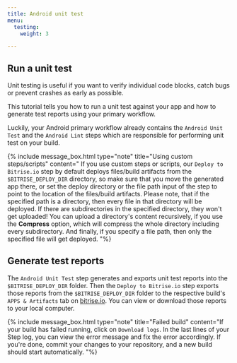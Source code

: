 ```yaml
---
title: Android unit test
menu:
  testing:
    weight: 3

---
```

## Run a unit test

Unit testing is useful if you want to verify individual code blocks, catch bugs or prevent crashes as early as possible.

This tutorial tells you how to run a unit test against your app and how to generate test reports using your primary workflow.

Luckily, your Android primary workflow already contains the `Android Unit Test` and the `Android Lint` steps which are responsible for performing unit test on your build.

{% include message_box.html type="note" title="Using custom steps/scripts" content=" If you use custom steps or scripts, our `Deploy to Bitrise.io` step by default deploys files/build artifacts from the `$BITRISE_DEPLOY_DIR` directory, so make sure that you move the generated app there, or set the deploy directory or the file path input of the step to point to the location of the files/build artifacts. Please note, that if the specified path is a directory, then every file in that directory will be deployed. If there are subdirectories in the specified directory, they won't get uploaded! You can upload a directory's content recursively, if you use the **Compress** option, which will compress the whole directory including every subdirectory. And finally, if you specify a file path, then only the specified file will get deployed.
"%}

## Generate test reports

The `Android Unit Test` step generates and exports unit test reports into the `$BITRISE_DEPLOY_DIR` folder. Then the `Deploy to Bitrise.io` step exports those reports from the `$BITRISE_DEPLOY_DIR` folder to the respective build's `APPS & Artifacts` tab on [bitrise.io](https://www.bitrise.io). You can view or download those reports to your local computer.

{% include message_box.html type="note" title="Failed build" content="If your build has failed running, click on `Download logs`. In the last lines of your Step log, you can view the error message and fix the error accordingly. If you're done, commit your changes to your repository, and a new build should start automatically.  "%}
